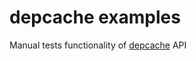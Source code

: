 # depcache examples
Manual tests functionality of [depcache](https://github.com/zotonic/depcache) API
